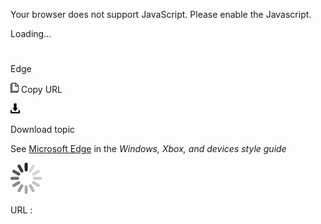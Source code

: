 Your browser does not support JavaScript. Please enable the Javascript.

Loading...

# 

Edge

![Copy URL](edge_files/Copy.png)
Copy URL

![Download](edge_files/Download.png)

Download topic

See  [Microsoft Edge](https://worldready.cloudapp.net/Styleguide/Read?id=2547&topicid=32472) in the *Windows, Xbox, and devices style guide*

![In progress](edge_files/activity-large.gif)

URL :
